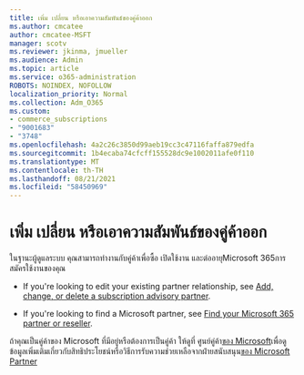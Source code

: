 ```yaml
---
title: เพิ่ม เปลี่ยน หรือเอาความสัมพันธ์ของคู่ค้าออก
ms.author: cmcatee
author: cmcatee-MSFT
manager: scotv
ms.reviewer: jkinma, jmueller
ms.audience: Admin
ms.topic: article
ms.service: o365-administration
ROBOTS: NOINDEX, NOFOLLOW
localization_priority: Normal
ms.collection: Adm_O365
ms.custom:
- commerce_subscriptions
- "9001683"
- "3748"
ms.openlocfilehash: 4a2c26c3850d99aeb19cc3c47116faffa879edfa
ms.sourcegitcommit: 1b4ecaba74cfcff155528dc9e1002011afe0f110
ms.translationtype: MT
ms.contentlocale: th-TH
ms.lasthandoff: 08/21/2021
ms.locfileid: "58450969"
---
```

# <a name="add-change-or-remove-a-partner-relationship"></a>เพิ่ม เปลี่ยน หรือเอาความสัมพันธ์ของคู่ค้าออก

ในฐานะผู้ดูแลระบบ คุณสามารถทํางานกับคู่ค้าเพื่อซื้อ เปิดใช้งาน และต่ออายุMicrosoft 365การสมัครใช้งานของคุณ 

- If you're looking to edit your existing partner relationship, see [Add, change, or delete a subscription advisory partner](https://docs.microsoft.com/microsoft-365/admin/misc/add-partner).

- If you're looking to find a Microsoft partner, see [Find your Microsoft 365 partner or reseller](https://docs.microsoft.com/microsoft-365/admin/manage/find-your-partner-or-reseller).

ถ้าคุณเป็นคู่ค้าของ Microsoft ที่มีอยู่หรือต้องการเป็นคู่ค้า ให้ดูที่ ศูนย์คู่ค้า[ของ Microsoft](https://support.microsoft.com/help/4499930/partner-center-overview)เพื่อดูข้อมูลเพิ่มเติมเกี่ยวกับสิทธิประโยชน์หรือวิธีการรับความช่วยเหลือจากฝ่ายสนับสนุน[ของ Microsoft Partner](https://aka.ms/partnersupport)

